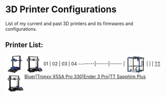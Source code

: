 # 3D Printer Configurations
 List of my current and past 3D printers and its firmwares and configurations. 

## Printer List:
01 | 02 | 03 | 04 
--------|------|------
<img align="left" width=60 src="docs/images/bluer.jpg" /> | <img align="center" width=60 src="docs/images/tronxy.jpg" /> | <img align="left" width=60 src="docs/images/e3pro.jpg" />| <img align="left" width=60 src="docs/images/e3pro.jpg" />
| [TT Bluer](/bluer)|[Tronxy X5SA Pro 330](/x5sa_pro)|[Ender 3 Pro](/e3pro)|[TT Sapphire Plus](/sp5)

